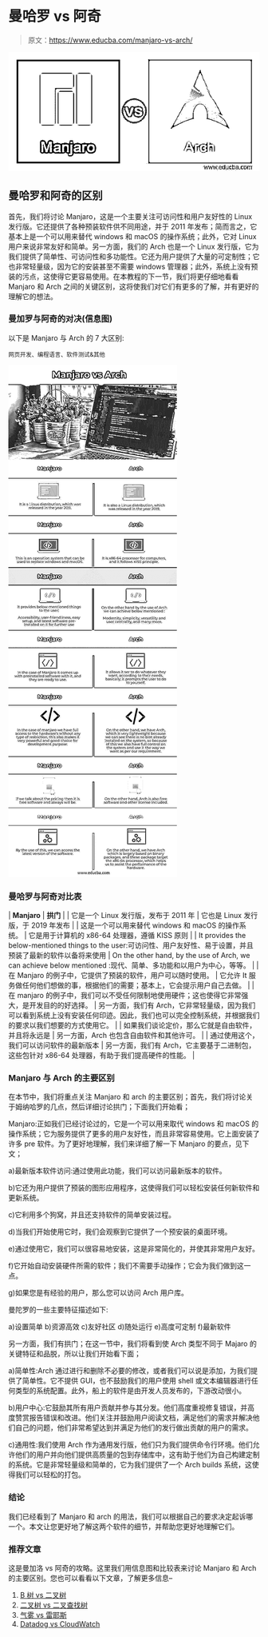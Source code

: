 # 曼哈罗 vs 阿奇

> 原文：<https://www.educba.com/manjaro-vs-arch/>

![Manjaro-vs-Arch](img/55a2116d86cbfd3b913e7d78d2883f3e.png)



## 曼哈罗和阿奇的区别

首先，我们将讨论 Manjaro，这是一个主要关注可访问性和用户友好性的 Linux 发行版。它还提供了各种预装软件供不同用途，并于 2011 年发布；简而言之，它基本上是一个可以用来替代 windows 和 macOS 的操作系统；此外，它对 Linux 用户来说非常友好和简单。另一方面，我们的 Arch 也是一个 Linux 发行版，它为我们提供了简单性、可访问性和多功能性。它还为用户提供了大量的可定制性；它也非常轻量级，因为它的安装甚至不需要 windows 管理器；此外，系统上没有预装的污点，这使得它更容易使用。在本教程的下一节，我们将更仔细地看看 Manjaro 和 Arch 之间的关键区别，这将使我们对它们有更多的了解，并有更好的理解它的想法。

### 曼加罗与阿奇的对决(信息图)

以下是 Manjaro 与 Arch 的 7 大区别:

<small>网页开发、编程语言、软件测试&其他</small>

![Manjaro-vs-Arch-info](img/8c6a96413c9aea7f8bea5aa0fb9b522c.png)



### 曼哈罗与阿奇对比表

| **Manjaro** | **拱门** |
| 它是一个 Linux 发行版，发布于 2011 年 | 它也是 Linux 发行版，于 2019 年发布 |
| 这是一个可以用来替代 windows 和 macOS 的操作系统。 | 它是用于计算机的 x86-64 处理器，遵循 KISS 原则 |
| It provides the below-mentioned things to the user:可访问性、用户友好性、易于设置，并且预装了最新的软件以备将来使用 | On the other hand, by the use of Arch, we can achieve below mentioned :现代、简单、多功能和以用户为中心，等等。 |
| 在 Manjaro 的例子中，它提供了预装的软件，用户可以随时使用。 | 它允许 It 服务做任何他们想做的事，根据他们的需要；基本上，它会提示用户自己去做。 |
| 在 manjaro 的例子中，我们可以不受任何限制地使用硬件；这也使得它非常强大，是开发目的的好选择。 | 另一方面，我们有 Arch，它非常轻量级，因为我们可以看到系统上没有安装任何印迹。因此，我们也可以完全控制系统，并根据我们的要求以我们想要的方式使用它。 |
| 如果我们谈论定价，那么它就是自由软件，并且将永远是 | 另一方面，Arch 也包含自由软件和其他许可。 |
| 通过使用这个，我们可以访问软件的最新版本 | 另一方面，我们有 Arch，它主要基于二进制包，这些包针对 x86-64 处理器，有助于我们提高硬件的性能。 |

### Manjaro 与 Arch 的主要区别

在本节中，我们将重点关注 Manjaro 和 arch 的主要区别；首先，我们将讨论关于姆纳哈罗的几点，然后详细讨论拱门；下面我们开始看；

Manjaro:正如我们已经讨论过的，它是一个可以用来取代 windows 和 macOS 的操作系统；它为服务提供了更多的用户友好性，而且非常容易使用。它上面安装了许多 pre 软件。为了更好地理解，我们来详细了解一下 Manjaro 的要点，见下文；

a)最新版本软件访问:通过使用此功能，我们可以访问最新版本的软件。

b)它还为用户提供了预装的图形应用程序，这使得我们可以轻松安装任何新软件和更新系统。

c)它利用多个狗窝，并且还支持软件的简单安装过程。

d)当我们开始使用它时，我们会观察到它提供了一个预安装的桌面环境。

e)通过使用它，我们可以很容易地安装，这是非常简化的，并使其非常用户友好。

f)它开始自动安装硬件所需的软件；我们不需要手动操作；它会为我们做到这一点。

g)如果您是有经验的用户，那么您可以访问 Arch 用户库。

曼陀罗的一些主要特征描述如下:

a)设置简单
b)资源高效
c)友好社区
d)随处运行
e)高度可定制
f)最新软件

另一方面，我们有拱门；在这一节中，我们将看到使 Arch 类型不同于 Majaro 的关键特征和品脱，所以让我们开始看下面；

a)简单性:Arch 通过进行和删除不必要的修改，或者我们可以说是添加，为我们提供了简单性。它不提供 GUI，也不鼓励我们的用户使用 shell 或文本编辑器进行任何类型的系统配置。此外，船上的软件是由开发人员发布的，下游改动很小。

b)用户中心:它鼓励其所有用户贡献并参与其分发。他们高度重视修复错误，并高度赞赏报告错误和改进。他们关注并鼓励用户阅读文档，满足他们的需求并解决他们自己的问题，他们非常希望达到并满足为他们的发行做出贡献的用户的需求。

c)通用性:我们使用 Arch 作为通用发行版，他们只为我们提供命令行环境。他们允许他们的用户并向他们提供高质量的包到存储库中，这有助于他们为自己构建定制的系统。它是非常轻量级和简单的，它为我们提供了一个 Arch builds 系统，这使得我们可以轻松的打包。

### 结论

我们已经看到了 Manjaro 和 arch 的用法，我们可以根据自己的要求决定起诉哪一个。本文让您更好地了解这两个软件的细节，并帮助您更好地理解它们。

### 推荐文章

这是曼加洛 vs 阿奇的攻略。这里我们用信息图和比较表来讨论 Manjaro 和 Arch 的主要区别。您也可以看看以下文章，了解更多信息–

1.  [B 树 vs 二叉树](https://www.educba.com/b-tree-vs-binary-tree/)
2.  [二叉树 vs 二叉查找树](https://www.educba.com/binary-tree-vs-binary-search-tree/)
3.  [气雾 vs 雷耶斯](https://www.educba.com/aerospike-vs-redis/)
4.  [Datadog vs CloudWatch](https://www.educba.com/datadog-vs-cloudwatch/)





